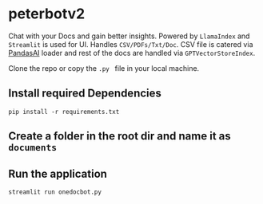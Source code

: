 # peterbotv2
Chat with your Docs and gain better insights. Powered by `LlamaIndex` and `Streamlit` is used for UI. 
Handles `CSV/PDFs/Txt/Doc`. CSV file is catered via [PandasAI](https://llamahub.ai/l/pandas_ai) loader and rest of the docs are handled via 
`GPTVectorStoreIndex`.

Clone the repo or copy the `.py ` file in your local machine. 

## Install required Dependencies
```
pip install -r requirements.txt
```

## Create a folder in the root dir and name it as `documents`

## Run the application
`streamlit run onedocbot.py`    